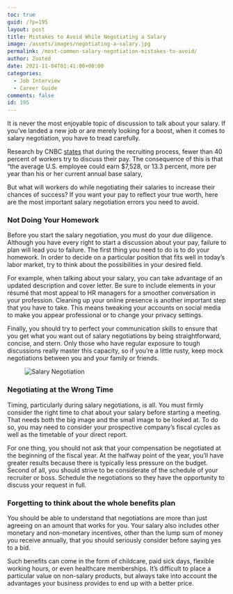 ```yaml
---
toc: true
guid: /?p=195
layout: post
title: Mistakes to Avoid While Negotiating a Salary
image: /assets/images/negotiating-a-salary.jpg
permalink: /most-common-salary-negotiation-mistakes-to-avoid/
author: Zooted
date: 2021-11-04T01:41:00+00:00
categories:
  - Job Interview
  - Career Guide
comments: false
id: 195
---
```

It is never the most enjoyable topic of discussion to talk about your salary. If you&#8217;ve landed a new job or are merely looking for a boost, when it comes to salary negotiation, you have to tread carefully.

Research by CNBC [states](https://www.cnbc.com/2018/02/08/only-39-percent-of-workers-negotiated-their-salary-at-their-last-job-offer.html) that during the recruiting process, fewer than 40 percent of workers try to discuss their pay. The consequence of this is that &#8220;the average U.S. employee could earn $7,528, or 13.3 percent, more per year than his or her current annual base salary,

But what will workers do while negotiating their salaries to increase their chances of success? If you want your pay to reflect your true worth, here are the most important salary negotiation errors you need to avoid.

 

### Not Doing Your Homework

Before you start the salary negotiation, you must do your due diligence. Although you have every right to start a discussion about your pay, failure to plan will lead you to failure. The first thing you need to do is to do your homework. In order to decide on a particular position that fits well in today&#8217;s labor market, try to think about the possibilities in your desired field.

For example, when talking about your salary, you can take advantage of an updated description and cover letter. Be sure to include elements in your résumé that most appeal to HR managers  for a smoother conversation in your profession. Cleaning up your online presence is another important step that you have to take. This means tweaking your accounts on social media to make you appear professional or to change your privacy settings.

Finally, you should try to perfect your communication skills to ensure that you get what you want out of salary negotiations by being straightforward, concise, and stern. Only those who have regular exposure to tough discussions really master this capacity, so if you&#8217;re a little rusty, keep mock negotiations between you and your family or friends.

 

<div class="wp-block-image">
  <figure class="aligncenter size-large"><img loading="lazy" width="1024" height="468" src="/wp-content/uploads/2021/01/Salary-Negotiation-1024x468.jpg" alt=" Salary Negotiation " class="wp-image-1020" srcset="/wp-content/uploads/2021/01/Salary-Negotiation-1024x468.jpg 1024w, /wp-content/uploads/2021/01/Salary-Negotiation-300x137.jpg 300w, /wp-content/uploads/2021/01/Salary-Negotiation-768x351.jpg 768w, /wp-content/uploads/2021/01/Salary-Negotiation.jpg 1200w" sizes="(max-width: 1024px) 100vw, 1024px" /></figure>
</div>

 
### Negotiating at the Wrong Time

Timing, particularly during salary negotiations, is all. You must firmly consider the right time to chat about your salary before starting a meeting. That needs both the big image and the small image to be looked at. To do so, you may need to consider your prospective company&#8217;s fiscal cycles as well as the timetable of your direct report.

For one thing, you should not ask that your compensation be negotiated at the beginning of the fiscal year. At the halfway point of the year, you&#8217;ll have greater results because there is typically less pressure on the budget. Second of all, you should strive to be considerate of the schedule of your recruiter or boss. Schedule the negotiations so they have the opportunity to discuss your request in full.

 

### Forgetting to think about the whole benefits plan

You should be able to understand that negotiations are more than just agreeing on an amount that works for you. Your salary also includes other monetary and non-monetary incentives, other than the lump sum of money you receive annually, that you should seriously consider before saying yes to a bid.

Such benefits can come in the form of childcare, paid sick days, flexible working hours, or even healthcare memberships. It&#8217;s difficult to place a particular value on non-salary products, but always take into account the advantages your business provides to end up with a better price.

 
 